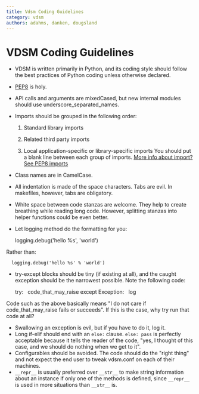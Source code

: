 ```yaml
---
title: Vdsm Coding Guidelines
category: vdsm
authors: adahms, danken, dougsland
---
```


# VDSM Coding Guidelines

*   VDSM is written primarily in Python, and its coding style should follow the best practices of Python coding unless otherwise declared.
*   [PEP8](http://legacy.python.org/dev/peps/pep-0008/) is holy.
*   API calls and arguments are mixedCased, but new internal modules should use underscore_separated_names.
*   Imports should be grouped in the following order:

    1. Standard library imports

    1. Related third party imports

    1. Local application-specific or library-specific imports You should put a blank line between each group of imports. [More info about import? See PEP8 imports](http://legacy.python.org/dev/peps/pep-0008/#imports)

*   Class names are in CamelCase.
*   All indentation is made of the space characters. Tabs are evil. In makefiles, however, tabs are obligatory.
*   White space between code stanzas are welcome. They help to create breathing while reading long code. However, splitting stanzas into helper functions could be even better.
*   Let logging method do the formatting for you:

      logging.debug('hello %s', 'world')

Rather than:

      logging.debug('hello %s' % 'world')

*   try-except blocks should be tiny (if existing at all), and the caught exception should be the narrowest possible. Note the following code:

      try:
        code_that_may_raise
      except Exception:
        log

Code such as the above basically means "I do not care if code_that_may_raise fails or succeeds". If this is the case, why try run that code at all?

*   Swallowing an exception is evil, but if you have to do it, log it.
*   Long if-elif should end with an `else:` clause. `else: pass` is perfectly acceptable because it tells the reader of the code, "yes, I thought of this case, and we should do nothing when we get to it".
*   Configurables should be avoided. The code should do the "right thing" and not expect the end user to tweak vdsm.conf on each of their machines.
*   `__repr__` is usually preferred over `__str__` to make string information about an instance if only one of the methods is defined, since `__repr__` is used in more situations than `__str__` is.
